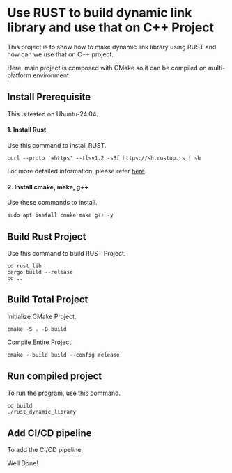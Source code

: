 # Use RUST to build dynamic link library and use that on C++ Project

This project is to show how to make dynamic link library using RUST and how can we use that on C++ project.

Here, main project is composed with CMake so it can be compiled on multi-platform environment.

## Install Prerequisite

This is tested on Ubuntu-24.04.

#### 1. Install Rust

Use this command to install RUST.

```
curl --proto '=https' --tlsv1.2 -sSf https://sh.rustup.rs | sh
```

For more detailed information, please refer [here](https://www.rust-lang.org/tools/install).

#### 2. Install cmake, make, g++

Use these commands to install.

```
sudo apt install cmake make g++ -y
```

## Build Rust Project

Use this command to build RUST Project.

```
cd rust_lib
cargo build --release
cd ..
```

## Build Total Project

Initialize CMake Project.

```
cmake -S . -B build
```

Compile Entire Project.

```
cmake --build build --config release
```

## Run compiled project

To run the program, use this command.

```
cd build
./rust_dynamic_library
```

## Add CI/CD pipeline

To add the CI/CD pipeline, 

Well Done!